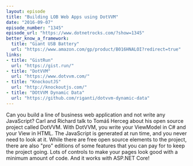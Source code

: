 ```yaml
---
layout: episode
title: "Building LOB Web Apps using DotVVM"
date: "2016-09-07"
episode_number: "1345"
episode_url: "https://www.dotnetrocks.com/?show=1345"
better_know_a_framework:
  title: "Giant USB Battery"
  url: "https://www.amazon.com/gp/product/B016HNALOI?redirect=true"
links:
- title: "GistRun"
  url: "https://gist.run/"
- title: "DotVVM"
  url: "https://www.dotvvm.com/"
- title: "KnockoutJS"
  url: "http://knockoutjs.com/"
- title: "DOtVVM Dynamic Data"
  url: "https://github.com/riganti/dotvvm-dynamic-data"
---
```


Can you build a line of business web application and not write any JavaScript? Carl and Richard talk to Tomáš Herceg about his open source project called DotVVM. With DotVVM, you write your ViewModel in C# and your View in HTML. The JavaScript is generated at run time, and you never need to look at it. While there are free open source elements to the project, there are also "pro" editions of some features that you can pay for to keep the project going. Lots of controls to make your pages look good with a minimum amount of code. And it works with ASP.NET Core!
